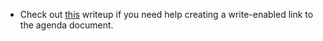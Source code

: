 - Check out [this](https://support.office.com/en-us/article/share-onedrive-files-and-folders-9fcc2f7d-de0c-4cec-93b0-a82024800c07) writeup if you need help creating a write-enabled link to the agenda document.
